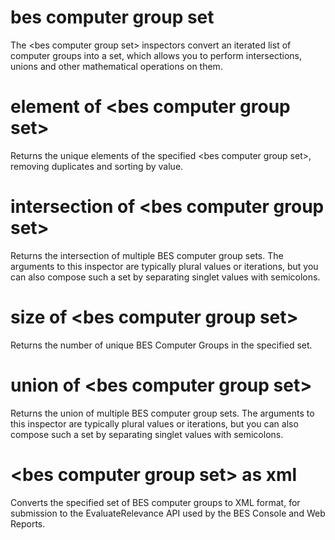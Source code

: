 # bes computer group set

The &lt;bes computer group set&gt; inspectors convert an iterated list of computer groups into a set, which allows you to perform intersections, unions and other mathematical operations on them.

# element of &lt;bes computer group set&gt;

Returns the unique elements of the specified &lt;bes computer group set&gt;, removing duplicates and sorting by value.

# intersection of &lt;bes computer group set&gt;

Returns the intersection of multiple BES computer group sets. The arguments to this inspector are typically plural values or iterations, but you can also compose such a set by separating singlet values with semicolons.

# size of &lt;bes computer group set&gt;

Returns the number of unique BES Computer Groups in the specified set.

# union of &lt;bes computer group set&gt;

Returns the union of multiple BES computer group sets. The arguments to this inspector are typically plural values or iterations, but you can also compose such a set by separating singlet values with semicolons.

# &lt;bes computer group set&gt; as xml

Converts the specified set of BES computer groups to XML format, for submission to the EvaluateRelevance API used by the BES Console and Web Reports.
